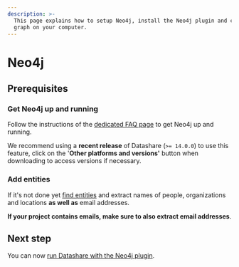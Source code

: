 ```yaml
---
description: >-
  This page explains how to setup Neo4j, install the Neo4j plugin and create a
  graph on your computer.
---
```


# Neo4j

## Prerequisites

### Get Neo4j up and running

Follow the instructions of the [dedicated FAQ page](../../usage/faq/general/how-to-run-neo4j.md) to get Neo4j up and running.

We recommend using a **recent release** of Datashare (`>= 14.0.0`) to use this feature, click on the '**Other platforms and versions'** button when downloading to access versions if necessary.

### Add entities

If it's not done yet [find entities](../find-entities.md) and extract names of people, organizations and locations **as well as** email addresses.

**If your project contains emails, make sure to also extract email addresses**.

## Next step

You can now [run Datashare with the Neo4j plugin](run-datashare-with-the-neo4j-plugin.md).
